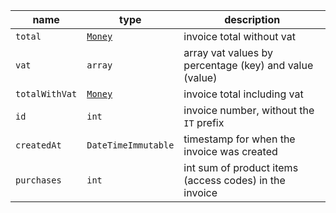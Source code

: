 | name           | type                | description                                            |
|----------------|---------------------|--------------------------------------------------------|
| `total`        | [`Money`](money.md) | invoice total without vat                              |
| `vat`          | `array`             | array vat values by percentage (key) and value (value) |
| `totalWithVat` | [`Money`](money.md) | invoice total including vat                            |
| `id`           | `int`               | invoice number, without the `IT` prefix                |
| `createdAt`    | `DateTimeImmutable` | timestamp for when the invoice was created             |
| `purchases`    | `int`               | int sum of product items (access codes) in the invoice |
